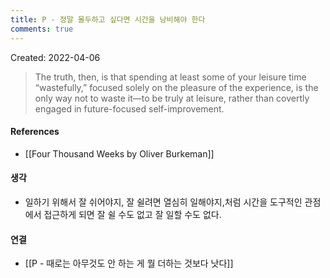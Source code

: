 ```yaml
---
title: P - 정말 몰두하고 싶다면 시간을 낭비해야 한다
comments: true
---
```


Created: 2022-04-06

>The truth, then, is that spending at least some of your leisure time “wastefully,” focused solely on the pleasure of the experience, is the only way  not  to waste it—to be truly at leisure, rather than covertly engaged in future-focused self-improvement.

#### References
- [[Four Thousand Weeks by Oliver Burkeman]]

#### 생각
- 일하기 위해서 잘 쉬어야지, 잘 쉴려면 열심히 일해야지,처럼 시간을 도구적인 관점에서 접근하게 되면 잘 쉴 수도 없고 잘 일할 수도 없다.

#### 연결
- [[P - 때로는 아무것도 안 하는 게 뭘 더하는 것보다 낫다]]